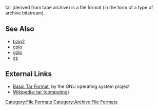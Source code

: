 tar (derived from tape archive) is a file format (in the form of a type
of archive bitstream).

## See Also

- [bzip2](bzip2 "wikilink")
- [cpio](cpio "wikilink")
- [gzip](gzip "wikilink")
- [xz](xz "wikilink")

## External Links

- [Basic Tar
  Format](http://www.gnu.org/software/tar/manual/html_node/Standard.html),
  by the GNU operating system project
- [Wikipedia: tar
  (computing)](http://en.wikipedia.org/wiki/Tar_(computing))

[Category:File Formats](Category:File_Formats "wikilink")
[Category:Archive File
Formats](Category:Archive_File_Formats "wikilink")